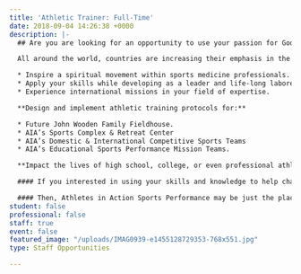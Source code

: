 ```yaml
---
title: 'Athletic Trainer: Full-Time'
date: 2018-09-04 14:26:38 +0000
description: |-
  ## Are you are looking for an opportunity to use your passion for God, love of sports, and your gifts and abilities as an _Athletic Trainer_ to serve the Lord in a cutting edge ministry?

  All around the world, countries are increasing their emphasis in the disciplines of Sports Medicine. Yet AIA Sports Performance brings a different perspective on how we approach the practice and profession.

  * Inspire a spiritual movement within sports medicine professionals.
  * Apply your skills while developing as a leader and life-long laborer for Christ.
  * Experience international missions in your field of expertise.

  **Design and implement athletic training protocols for:**

  * Future John Wooden Family Fieldhouse.
  * AIA’s Sports Complex & Retreat Center
  * AIA’s Domestic & International Competitive Sports Teams
  * AIA’s Educational Sports Performance Mission Teams.

  **Impact the lives of high school, college, or even professional athletes and colleagues.** [**Connect with us**](mailto:sportsperformance@athletesinaction.org) **to learn more about this position and the application process.**

  #### If you interested in using your skills and knowledge to help change the world by sharing the love of Jesus Christ through Athletic Training...

  #### Then, Athletes in Action Sports Performance may be just the place for you!
student: false
professional: false
staff: true
event: false
featured_image: "/uploads/IMAG0939-e1455128729353-768x551.jpg"
type: Staff Opportunities

---
```

